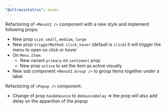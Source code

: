 ```yaml
---
"@ultraviolet/ui": minor
---
```


Refactoring of `<MenuV2 />` component with a new style and implement following props:
- New prop `size`: `small`, `medium`, `large`
- New prop `triggerMethod`: `click`, `hover` (default is `click`) it will trigger the menu to open on click or hover
- On `Menu.Item`:
    - New variant `primary` on `sentiment` prop
    - New prop `active` to set the item as active visually
- New sub component `<MenuV2.Group />` to group items together under a label

Refactoring of `<Popup />` component:
- Change of prop `hasDebounce` to `debounceDelay` => the prop will also add delay on the apparition of the popup
